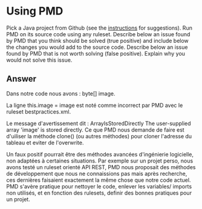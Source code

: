 # Using PMD

Pick a Java project from Github (see the [instructions](../sujet.md) for suggestions). Run PMD on its source code using any ruleset. Describe below an issue found by PMD that you think should be solved (true positive) and include below the changes you would add to the source code. Describe below an issue found by PMD that is not worth solving (false positive). Explain why you would not solve this issue.

## Answer

Dans notre code nous avons : byte[] image.

La ligne this.image = image est noté comme incorrect par PMD avec le ruleset bestpractices.xml.

Le message d'avertissement dit : ArrayIsStoredDirectly 	The user-supplied array 'image' is stored directly.
Ce que PMD nous demande de faire est d'uiliser la méthode clone() (ou autres méthodes) pour cloner l'adresse du tableau et eviter de l'overwrite. 

Un faux positif pourrait être des méthodes avancées d'ingénierie logicielle, non adaptées à certaines situations. Par exemple sur un projet perso, nous avons testé un ruleset orienté API REST, PMD nous proposait des méthodes de développement que nous ne connaissions pas mais après recherche, ces dernières faisaient exactement la même chose que notre code actuel. 
PMD s'avère pratique pour nettoyer le code, enlever les variables/ imports non utilisés, et en fonction des rulesets, definir des bonnes pratiques pour un projet.
